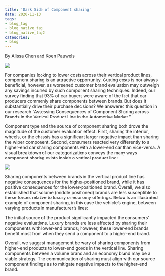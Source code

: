 ```yaml
---
title: 'Dark Side of Component sharing'
date: 2020-11-13
tags:
- blog_tag
- blog_native_tag
- blog_native_tag2
categories:
- blog
---
```


By Alissa Chen and Koen Pauwels

![](https://analyticdashboards.files.wordpress.com/2020/11/screen-shot-2020-11-13-at-12.27.58-pm.png)

For companies looking to lower costs across their vertical product lines, component sharing is an attractive opportunity. Cutting costs is not always beneficial, however, as worsened customer brand evaluation may outweigh any savings incurred by such component sharing techniques. Indeed, our survey finding that  93% of car buyers were aware of the fact that car producers commonly share components between brands. But does it substantially drive their purchase decisions? We answered this question in our research “Assessing Consequences of Component Sharing across Brands in the Vertical Product Line in the Automotive Market.” 

Component type and the source of component sharing both drove the magnitude of the customer evaluation effect. First, sharing the interior, wheels, or the chassis has a significant larger negative impact than sharing the wiper component. Second, consumers reacted very differently to a higher-end car sharing components with a lower-end car than vice-versa. A visual breakdown of our categorizations conveys the many ways component sharing exists inside a vertical product line:

![](https://analyticdashboards.files.wordpress.com/2020/11/screen-shot-2020-11-12-at-8.33.54-pm.png?w=1024)


Sharing components between brands in the vertical product line has negative consequences for the higher-positioned brand, while it has positive consequences for the lower-positioned brand. Overall, we also established that volume (middle positioned) brands are less susceptible to these forces relative to luxury or economy offerings. Below is an illustrated example of component sharing, in this case the vehicle’s engine, between varying products in manufacturer’s lines:

The initial source of the product significantly impacted the consumers’ negative evaluations. Luxury brands are less affected by sharing their components with lower-end brands; however, these lower-end brands benefit most from when they send a component to a higher-end brand.

Overall, we suggest management be wary of sharing components from higher-end products to lower-end goods in the vertical line. Sharing components between a volume brand and an economy brand may be a viable strategy. The communication of sharing must align with our source component findings as to mitigate negative impacts to the higher-end brand.